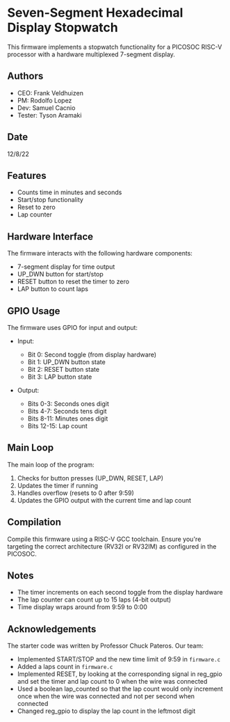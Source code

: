 # Seven-Segment Hexadecimal Display Stopwatch

This firmware implements a stopwatch functionality for a PICOSOC RISC-V processor with a hardware multiplexed 7-segment display.

## Authors

- CEO: Frank Veldhuizen
- PM: Rodolfo Lopez
- Dev: Samuel Cacnio
- Tester: Tyson Aramaki

## Date

12/8/22

## Features

- Counts time in minutes and seconds
- Start/stop functionality
- Reset to zero
- Lap counter

## Hardware Interface

The firmware interacts with the following hardware components:

- 7-segment display for time output
- UP_DWN button for start/stop
- RESET button to reset the timer to zero
- LAP button to count laps

## GPIO Usage

The firmware uses GPIO for input and output:

- Input:

  - Bit 0: Second toggle (from display hardware)
  - Bit 1: UP_DWN button state
  - Bit 2: RESET button state
  - Bit 3: LAP button state

- Output:
  - Bits 0-3: Seconds ones digit
  - Bits 4-7: Seconds tens digit
  - Bits 8-11: Minutes ones digit
  - Bits 12-15: Lap count

## Main Loop

The main loop of the program:

1. Checks for button presses (UP_DWN, RESET, LAP)
2. Updates the timer if running
3. Handles overflow (resets to 0 after 9:59)
4. Updates the GPIO output with the current time and lap count

## Compilation

Compile this firmware using a RISC-V GCC toolchain. Ensure you're targeting the correct architecture (RV32I or RV32IM) as configured in the PICOSOC.

## Notes

- The timer increments on each second toggle from the display hardware
- The lap counter can count up to 15 laps (4-bit output)
- Time display wraps around from 9:59 to 0:00

## Acknowledgements

The starter code was written by Professor Chuck Pateros. Our team:

- Implemented START/STOP and the new time limit of 9:59 in `firmware.c`
- Added a laps count in `firmware.c`
- Implemented RESET, by looking at the corresponding signal in reg_gpio and set the timer and lap count to 0 when the wire was connected
- Used a boolean lap_counted so that the lap count would only increment once when the wire was connected and not per second when connected
- Changed reg_gpio to display the lap count in the leftmost digit
